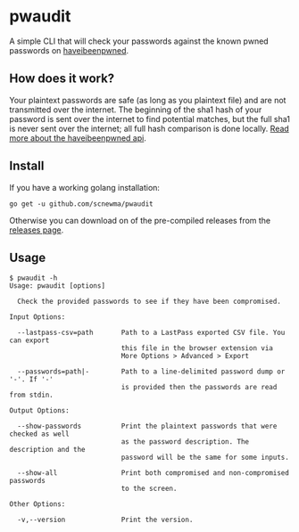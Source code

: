 # pwaudit

A simple CLI that will check your passwords against the known pwned passwords on [haveibeenpwned](https://haveibeenpwned.com/).

## How does it work?

Your plaintext passwords are safe (as long as you plaintext file) and are not transmitted over the internet. The beginning of the sha1 hash of your password is sent over the internet to find potential matches, but the full sha1 is never sent over the internet; all full hash comparison is done locally. [Read more about the haveibeenpwned api](https://haveibeenpwned.com/API/v2#SearchingPwnedPasswordsByRange).

## Install

If you have a working golang installation:

```
go get -u github.com/scnewma/pwaudit
```

Otherwise you can download on of the pre-compiled releases from the [releases page](https://github.com/scnewma/pwaudit/releases).

## Usage

```
$ pwaudit -h
Usage: pwaudit [options]

  Check the provided passwords to see if they have been compromised.

Input Options:

  --lastpass-csv=path       Path to a LastPass exported CSV file. You can export
                            this file in the browser extension via
                            More Options > Advanced > Export

  --passwords=path|-        Path to a line-delimited password dump or '-'. If '-'
                            is provided then the passwords are read from stdin.

Output Options:

  --show-passwords          Print the plaintext passwords that were checked as well
                            as the password description. The description and the
                            password will be the same for some inputs.

  --show-all                Print both compromised and non-compromised passwords
                            to the screen.

Other Options:

  -v,--version              Print the version.
```
